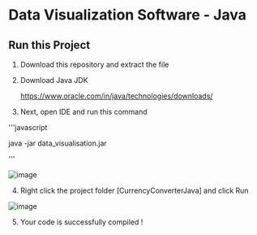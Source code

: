 # Data Visualization Software - Java

## Run this Project

1) Download this repository and extract the file
2) Download Java JDK

      https://www.oracle.com/in/java/technologies/downloads/

3) Next, open IDE and run this command

'''javascript

java -jar data_visualisation.jar

'''

![image](https://user-images.githubusercontent.com/113504878/194480097-055d2c2a-2b47-448e-a73d-55ff30c39541.png)

4) Right click the project folder [CurrencyConverterJava] and click Run

![image](https://user-images.githubusercontent.com/113504878/194480279-d505b7a6-6957-47ec-98e9-0468d219db05.png)

5) Your code is successfully compiled !
